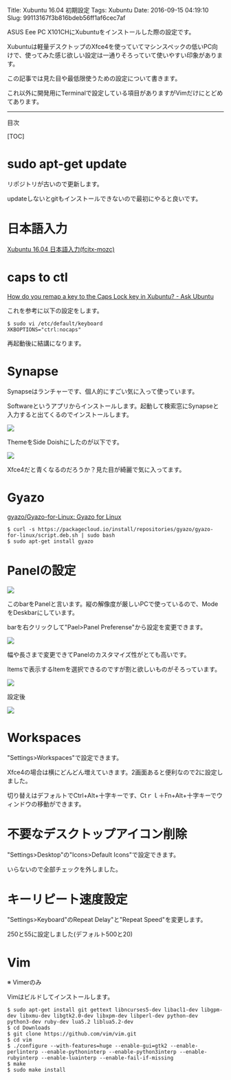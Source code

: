 Title: Xubuntu 16.04 初期設定
Tags: Xubuntu
Date: 2016-09-15 04:19:10
Slug: 99113167f3b816bdeb56ff1af6cec7af

ASUS Eee PC X101CHにXubuntuをインストールした際の設定です。

Xubuntuは軽量デスクトップのXfce4を使っていてマシンスペックの低いPC向けで、使ってみた感じ欲しい設定は一通りそろっていて使いやすい印象があります。

この記事では見た目や最低限使うための設定について書きます。

これ以外に開発用にTerminalで設定している項目がありますがVimだけにとどめてあります。

---

目次

[TOC]

# sudo apt-get update

リポジトリが古いので更新します。

updateしないとgitもインストールできないので最初にやると良いです。

# 日本語入力

[Xubuntu 16.04 日本語入力(fcitx-mozc)](http://blog.muuny-blue.info/3faf3b08de6c7c130e63c0e38e5553a8.html "Xubuntu 16.04 日本語入力(fcitx-mozc)")

# caps to ctl

[How do you remap a key to the Caps Lock key in Xubuntu? - Ask Ubuntu](http://askubuntu.com/questions/149971/how-do-you-remap-a-key-to-the-caps-lock-key-in-xubuntu/223674 "How do you remap a key to the Caps Lock key in Xubuntu? - Ask Ubuntu")

これを参考に以下の設定をします。

```
$ sudo vi /etc/default/keyboard
XKBOPTIONS="ctrl:nocaps"
```

再起動後に結講になります。

# Synapse

Synapseはランチャーです、個人的にすごい気に入って使っています。

Softwareというアプリからインストールします。起動して検索窓にSynapseと入力すると出てくるのでインストールします。

![](https://i.gyazo.com/c6ed3670102891d306e21b85ba18a482.png)

ThemeをSide Doishにしたのが以下です。

![](https://i.gyazo.com/3854b6b5aee86c12500875e0951b645f.png)

Xfce4だと青くなるのだろうか？見た目が綺麗で気に入ってます。

# Gyazo

[gyazo/Gyazo-for-Linux: Gyazo for Linux](https://github.com/gyazo/Gyazo-for-Linux "gyazo/Gyazo-for-Linux: Gyazo for Linux")

```
$ curl -s https://packagecloud.io/install/repositories/gyazo/gyazo-for-linux/script.deb.sh | sudo bash
$ sudo apt-get install gyazo
```

# Panelの設定

![](https://i.gyazo.com/ec625a96ccb251fa4ade65d17738fcb1.png)

このbarをPanelと言います。縦の解像度が厳しいPCで使っているので、ModeをDeskbarにしています。

barを右クリックして"Pael>Panel Preferense"から設定を変更できます。

![](https://i.gyazo.com/8efced66e9e11e6b8faf605ace666a31.png)

幅や長さまで変更できてPanelのカスタマイズ性がとても高いです。

Itemsで表示するItemを選択できるのですが割と欲しいものがそろっています。

![](https://i.gyazo.com/a4d54300c505f2db60f370fb66e82c6f.png)

設定後

![](https://i.gyazo.com/6227d3f45f7a20051d0009fbbb45b4d6.png)

# Workspaces

"Settings>Workspaces"で設定できます。

Xfce4の場合は横にどんどん増えていきます。2画面あると便利なので2に設定しました。

切り替えはデフォルトでCtrl+Alt+十字キーです、Ctｒｌ＋Fn+Alt+十字キーでウィンドウの移動ができます。

# 不要なデスクトップアイコン削除

"Settings>Desktop"の"Icons>Default Icons"で設定できます。

いらないので全部チェックを外しました。

# キーリピート速度設定

"Settings>Keyboard"のRepeat Delay"と"Repeat Speed"を変更します。

250と55に設定しました(デフォルト500と20)

# Vim

※ Vimerのみ

Vimはビルドしてインストールします。

```
$ sudo apt-get install git gettext libncurses5-dev libacl1-dev libgpm-dev libxmu-dev libgtk2.0-dev libxpm-dev libperl-dev python-dev python3-dev ruby-dev lua5.2 liblua5.2-dev
$ cd Downloads
$ git clone https://github.com/vim/vim.git
$ cd vim
$ ./configure --with-features=huge --enable-gui=gtk2 --enable-perlinterp --enable-pythoninterp --enable-python3interp --enable-rubyinterp --enable-luainterp --enable-fail-if-missing
$ make
$ sudo make install
```